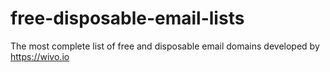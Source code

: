 # free-disposable-email-lists
The most complete list of free and disposable email domains developed by https://wivo.io
